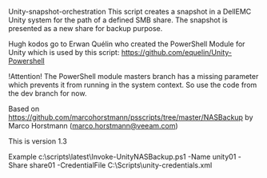 Unity-snapshot-orchestration
This script creates a snapshot in a DellEMC Unity system for the path of a defined SMB share. The snapshot is presented as a new share for backup purpose.

Hugh kodos go to Erwan Quélin who created the PowerShell Module for Unity which is used by this script: https://github.com/equelin/Unity-Powershell

!Attention! The PowerShell module masters branch has a missing parameter which prevents it from running in the system context. So use the code from the dev branch for now.

Based on https://github.com/marcohorstmann/psscripts/tree/master/NASBackup by Marco Horstmann (marco.horstmann@veeam.com)

This is version 1.3

Example
c:\scripts\latest\Invoke-UnityNASBackup.ps1 -Name unity01 -Share share01 -CredentialFile C:\Scripts\unity-credentials.xml
